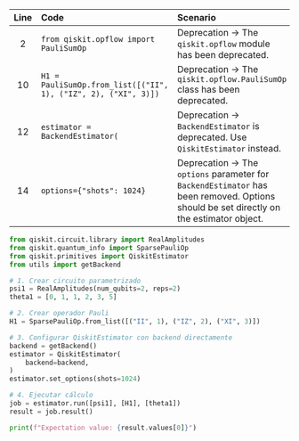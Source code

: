 | Line | Code | Scenario | Reference | Artifact | Refactoring |
| :--: | :--- | :------- | :-------: | :------- | :---------- |
| 2 | `from qiskit.opflow import PauliSumOp` | Deprecation -> The `qiskit.opflow` module has been deprecated. | Internal Knowledge | qiskit.opflow | `from qiskit.quantum_info import Pauli, SparsePauliOp` |
| 10 | `H1 = PauliSumOp.from_list([("II", 1), ("IZ", 2), ("XI", 3)])` | Deprecation -> The `qiskit.opflow.PauliSumOp` class has been deprecated. | Internal Knowledge | PauliSumOp | `H1 = SparsePauliOp.from_list([("II", 1), ("IZ", 2), ("XI", 3)])` |
| 12 | `estimator = BackendEstimator(` | Deprecation -> `BackendEstimator` is deprecated. Use `QiskitEstimator` instead. | Internal Knowledge | BackendEstimator | `estimator = QiskitEstimator(` |
| 14 | `options={"shots": 1024}` | Deprecation -> The `options` parameter for `BackendEstimator` has been removed. Options should be set directly on the estimator object. | Internal Knowledge | options | `estimator.set_options(shots=1024)` |


```python
from qiskit.circuit.library import RealAmplitudes
from qiskit.quantum_info import SparsePauliOp
from qiskit.primitives import QiskitEstimator
from utils import getBackend

# 1. Crear circuito parametrizado
psi1 = RealAmplitudes(num_qubits=2, reps=2)
theta1 = [0, 1, 1, 2, 3, 5]

# 2. Crear operador Pauli
H1 = SparsePauliOp.from_list([("II", 1), ("IZ", 2), ("XI", 3)])

# 3. Configurar QiskitEstimator con backend directamente
backend = getBackend()
estimator = QiskitEstimator(
    backend=backend,
)
estimator.set_options(shots=1024)

# 4. Ejecutar cálculo
job = estimator.run([psi1], [H1], [theta1])
result = job.result()

print(f"Expectation value: {result.values[0]}")
```
